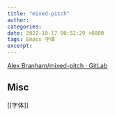 ```yaml
---
title: "mixed-pitch"
author: 
categories: 
date: 2022-10-17 00:52:29 +0800
tags: Emacs 字体
excerpt: 
---
```



[Alex Branham/mixed-pitch · GitLab](https://gitlab.com/jabranham/mixed-pitch)







## Misc

[[字体]]



